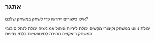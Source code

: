 

## אתגר
אילו כישורים יידרשו כדי לשחק במשחק שלכם?

יכולת ניווט במשחק וקיצורי מקשים
יכולת ליריות וניהול אמוניציה
יכולת לנהל סיבובי המשחק
ריאקציה מהירה לסיטואציות בלתי צפויות
